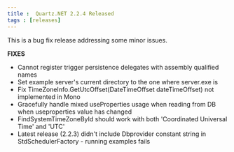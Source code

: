 ```yaml
---
title :  Quartz.NET 2.2.4 Released
tags : [releases]
---
```



This is a bug fix release addressing some minor issues.

__FIXES__

* Cannot register trigger persistence delegates with assembly qualified names
* Set example server's current directory to the one where server.exe is
* Fix TimeZoneInfo.GetUtcOffset(DateTimeOffset dateTimeOffset) not implemented in Mono
* Gracefully handle mixed useProperties usage when reading from DB when useproperties value has changed
* FindSystemTimeZoneById should work with both 'Coordinated Universal Time' and 'UTC'
* Latest release (2.2.3) didn't include Dbprovider constant string in StdSchedulerFactory - running examples fails


<Download />
